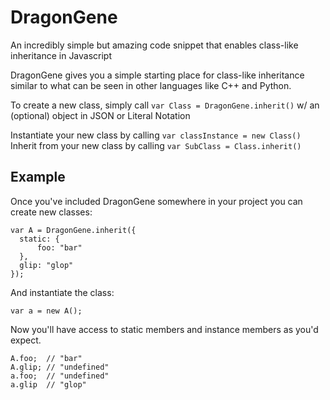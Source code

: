 # DragonGene
An incredibly simple but amazing code snippet that enables class-like inheritance in Javascript

DragonGene gives you a simple starting place for class-like inheritance similar to what can be seen in other languages like C++ and Python.

To create a new class, simply call `var Class = DragonGene.inherit()` w/ an (optional) object in JSON or Literal Notation
 
Instantiate your new class by calling `var classInstance = new Class()`
Inherit from your new class by calling `var SubClass = Class.inherit()`


## Example

Once you've included DragonGene somewhere in your project you can create new classes:

```
var A = DragonGene.inherit({
  static: {
      foo: "bar"
  },
  glip: "glop"
});
```

And instantiate the class:

```
var a = new A();
```

Now you'll have access to static members and instance members as you'd expect.

```
A.foo;  // "bar"
A.glip; // "undefined"
a.foo;  // "undefined"
a.glip  // "glop"
